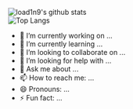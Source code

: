 ![load1n9's github stats](https://github-readme-stats.vercel.app/api?username=load1n9&show_icons=true&theme=radical)
<br>
![Top Langs](https://github-readme-stats.vercel.app/api/top-langs/?username=load1n9)

- 🔭 I’m currently working on ...
- 🌱 I’m currently learning ...
- 👯 I’m looking to collaborate on ...
- 🤔 I’m looking for help with ...
- 💬 Ask me about ...
- 📫 How to reach me: ...
- 😄 Pronouns: ...
- ⚡ Fun fact: ...
